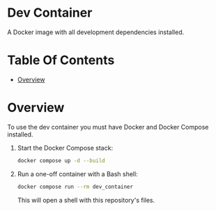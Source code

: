 # Dev Container
A Docker image with all development dependencies installed.

# Table Of Contents
- [Overview](#overview)

# Overview
To use the dev container you must have Docker and Docker Compose installed. 

1. Start the Docker Compose stack:
   ```bash
   docker compose up -d --build
   ```
2. Run a one-off container with a Bash shell:
   ```bash
   docker compose run --rm dev_container
   ```
   This will open a shell with this repository's files.
